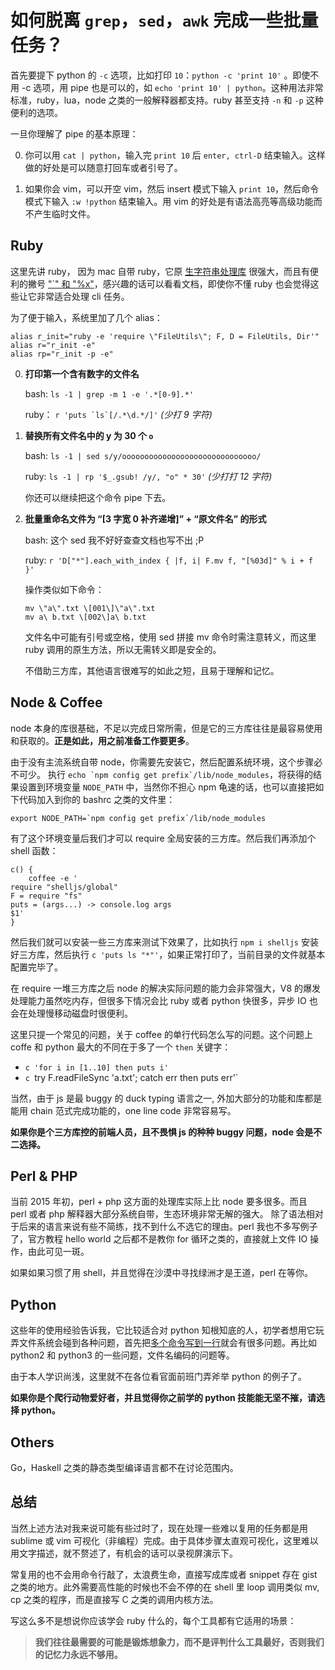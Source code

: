 # 如何脱离 `grep`，`sed`，`awk` 完成一些批量任务？

首先要提下 python 的 `-c` 选项，比如打印 `10`：`python -c 'print 10'` 。即使不用 -c 选项，用 pipe 也是可以的，如 `echo 'print 10' | python`。这种用法非常标准，ruby，lua，node 之类的一般解释器都支持。ruby 甚至支持 `-n` 和 `-p` 这种便利的选项。

一旦你理解了 pipe 的基本原理：

0. 你可以用 `cat | python`，输入完 `print 10` 后 `enter, ctrl-D` 结束输入。这样做的好处是可以随意打回车或者引号了。

0. 如果你会 vim，可以开空 vim，然后 insert 模式下输入 `print 10`，然后命令模式下输入 `:w !python` 结束输入。用 vim 的好处是有语法高亮等高级功能而不产生临时文件。

## Ruby

这里先讲 ruby， 因为 mac 自带 ruby，它原 [生字符串处理库][string] 很强大，而且有便利的撇号 ["`" 和 "%x"][subshell]，感兴趣的话可以看看文档，即使你不懂 ruby 也会觉得这些让它非常适合处理 cli 任务。

[string]: http://www.ruby-doc.org/core-2.2.0/String.html
[subshell]: http://ruby-doc.org/core-2.2.0/Kernel.html#method-i-60

为了便于输入，系统里加了几个 alias：

```shell
alias r_init="ruby -e 'require \"FileUtils\"; F, D = FileUtils, Dir'"
alias r="r_init -e"
alias rp="r_init -p -e"
```

0. **打印第一个含有数字的文件名**

    bash: ```ls -1 | grep -m 1 -e '.*[0-9].*'```

    ruby： ```r 'puts `ls`[/.*\d.*/]'``` _(少打 9 字符)_

0. **替换所有文件名中的 y 为 30 个 `o`**

    bash: ```ls -1 | sed s/y/oooooooooooooooooooooooooooooo/```

    ruby: ```ls -1 | rp '$_.gsub! /y/, "o" * 30'``` _(少打打 12 字符)_

    你还可以继续把这个命令 pipe 下去。

0. **批量重命名文件为 “[3 字宽 0 补齐递增]” + “原文件名” 的形式**

    bash: 这个 sed 我不好好查查文档也写不出 ;P

    ruby: ```r 'D["*"].each_with_index { |f, i| F.mv f, "[%03d]" % i + f }'```

    操作类似如下命令：

    ```shell
    mv \"a\".txt \[001\]\"a\".txt
    mv a\ b.txt \[002\]a\ b.txt
    ```

    文件名中可能有引号或空格，使用 sed 拼接 mv 命令时需注意转义，而这里 ruby 调用的原生方法，所以无需转义即是安全的。

    不借助三方库，其他语言很难写的如此之短，且易于理解和记忆。

## Node & Coffee

node 本身的库很基础，不足以完成日常所需，但是它的三方库往往是最容易使用和获取的。**正是如此，用之前准备工作要更多**。

由于没有主流系统自带 node，你需要先安装它，然后配置系统环境，这个步骤必不可少。
执行 ```echo `npm config get prefix`/lib/node_modules```，将获得的结果设置到环境变量 `NODE_PATH` 中，当然你不担心 npm 龟速的话，也可以直接把如下代码加入到你的 bashrc 之类的文件里：

```
export NODE_PATH=`npm config get prefix`/lib/node_modules
```

有了这个环境变量后我们才可以 require 全局安装的三方库。然后我们再添加个 shell 函数：

```shell
c() {
    coffee -e '
require "shelljs/global"
F = require "fs"
puts = (args...) -> console.log args
$1'
}
```

然后我们就可以安装一些三方库来测试下效果了，比如执行 `npm i shelljs` 安装好三方库，然后执行 `c 'puts ls "*"'`，如果正常打印了，当前目录的文件就基本配置完毕了。

在 require 一堆三方库之后 node 的解决实际问题的能力会非常强大，V8 的爆发处理能力虽然吃内存，但很多下情况会比 ruby 或者 python 快很多，异步 IO 也会在处理慢移动磁盘时很便利。

这里只提一个常见的问题，关于 coffee 的单行代码怎么写的问题。这个问题上 coffe 和 python 最大的不同在于多了一个 `then` 关键字：

- `c 'for i in [1..10] then puts i'`
- `c `try F.readFileSync 'a.txt'; catch err then puts err'`

当然，由于 js 是最 buggy 的 duck typing 语言之一, 外加大部分的功能和库都是能用 chain 范式完成功能的，one line code 非常容易写。

**如果你是个三方库控的前端人员，且不畏惧 js 的种种 buggy 问题，node 会是不二选择。**

## Perl & PHP

当前 2015 年初，perl + php 这方面的处理库实际上比 node 要多很多。而且 perl 或者 php 解释器大部分系统自带，生态环境非常无解的强大。
除了语法相对于后来的语言来说有些不简练，找不到什么不选它的理由。perl 我也不多写例子了，官方教程 hello world 之后都不是教你 for 循环之类的，直接就上文件 IO 操作，由此可见一斑。

如果如果习惯了用 shell，并且觉得在沙漠中寻找绿洲才是王道，perl 在等你。

## Python

这些年的使用经验告诉我，它比较适合对 python 知根知底的人，初学者想用它玩弄文件系统会碰到各种问题，首先把[多个命令写到一行][one-line-python]就会有很多问题。再比如 python2 和 python3 的一些问题，文件名编码的问题等。

由于本人学识尚浅，这里就不在各位看官面前班门弄斧举 python 的例子了。

**如果你是个爬行动物爱好者，并且觉得你之前学的 python 技能能无坚不摧，请选择 python。**

[one-line-python]: http://stackoverflow.com/questions/6167127/how-to-put-multiple-statements-in-one-line

## Others

Go，Haskell 之类的静态类型编译语言都不在讨论范围内。

## 总结

当然上述方法对我来说可能有些过时了，现在处理一些难以复用的任务都是用 sublime 或 vim 可视化（非编程）完成。由于具体步骤太直观可视化，这里难以用文字描述，就不赘述了，有机会的话可以录视屏演示下。

常复用的也不会用命令行敲了，太浪费生命，直接写成库或者 snippet 存在 gist 之类的地方。此外需要高性能的时候也不会不停的在 shell 里 loop 调用类似 mv, cp 之类的程序，而是直接写 C 之类的调用内核方法。

写这么多不是想说你应该学会 ruby 什么的，每个工具都有它适用的场景：

> **我们往往最需要的可能是锻炼想象力，而不是评判什么工具最好，否则我们的记忆力永远不够用。**